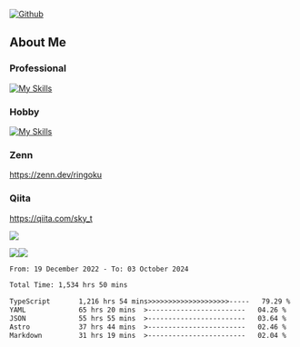 [![Github](https://img.shields.io/github/followers/skyt-a?label=Follow&style=social)](https://github.com/skyt-a)

## About Me
### Professional
[![My Skills](https://skillicons.dev/icons?i=react,ts,js,nodejs,java,graphql,firebase,githubactions&theme=light)](https://skillicons.dev)
### Hobby
[![My Skills](https://skillicons.dev/icons?i=unity,rust,py&theme=light)](https://skillicons.dev)

### Zenn
https://zenn.dev/ringoku
### Qiita
https://qiita.com/sky_t


![](https://github-profile-summary-cards.vercel.app/api/cards/profile-details?username=skyt-a&theme=default)

![](https://github-profile-summary-cards.vercel.app/api/cards/repos-per-language?username=skyt-a&theme=default)![](https://github-profile-summary-cards.vercel.app/api/cards/stats?username=RinGoku&theme=default)

<!--START_SECTION:waka-->

```txt
From: 19 December 2022 - To: 03 October 2024

Total Time: 1,534 hrs 50 mins

TypeScript       1,216 hrs 54 mins>>>>>>>>>>>>>>>>>>>>-----   79.29 %
YAML             65 hrs 20 mins  >------------------------   04.26 %
JSON             55 hrs 55 mins  >------------------------   03.64 %
Astro            37 hrs 44 mins  >------------------------   02.46 %
Markdown         31 hrs 19 mins  >------------------------   02.04 %
```

<!--END_SECTION:waka-->
